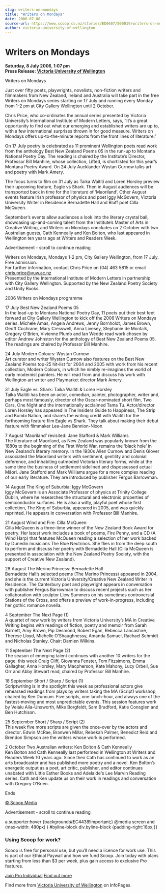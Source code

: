 ```yaml
---
slug: writers-on-mondays
title: "Writers on Mondays"
date: 2006-07-08
source-url: https://www.scoop.co.nz/stories/ED0607/S00019/writers-on-mondays.htm
author: victoria-university-of-wellington
---
```

Writers on Mondays
==================

**Saturday, 8 July 2006, 1:07 pm**  
**Press Release: [Victoria University of Wellington](https://info.scoop.co.nz/Victoria_University_of_Wellington)**

  
Writers on Mondays

Just over fifty poets, playwrights, novelists, non-fiction writers and filmmakers from New Zealand, Ireland and Australia will take part in the free Writers on Mondays series starting on 17 July and running every Monday from 1-2 pm at City Gallery Wellington until 2 October.

Chris Price, who co-ordinates the annual series presented by Victoria University’s International Institute of Modern Letters, says, “It’s a great opportunity to find out what our emerging and established writers are up to, with a few international surprises thrown in for good measure. Writers on Mondays offers up-to-the-minute reports from the front lines of literature.”

On 17 July poetry is celebrated as 11 prominent Wellington poets read work from the anthology Best New Zealand Poems 05 in the run-up to Montana National Poetry Day. The reading is chaired by the Institute’s Director, Professor Bill Manhire, whose collection, Lifted, is shortlisted for this year’s Montana Poetry Award. On 24 July Aucklander Wystan Curnow talks art and poetry with Mark Amery.

The focus turns to film on 31 July as Taika Waititi and Loren Horsley preview their upcoming feature, Eagle vs Shark. Then in August audiences will be transported back in time for the literature of ‘Maoriland’. Other August events feature Irish professor of physics and poet Iggy McGovern, Victoria University Writer in Residence Bernadette Hall and Bluff poet Cilla McQueen.

September’s events allow audiences a look into the literary crystal ball, showcasing up-and-coming talent from the Institute’s Master of Arts in Creative Writing, and Writers on Mondays concludes on 2 October with two Australian guests, Cath Kenneally and Ken Bolton, who last appeared in Wellington ten years ago at Writers and Readers Week.

Advertisement - scroll to continue reading





Writers on Mondays, Mondays 1-2 pm, City Gallery Wellington, from 17 July. Free admission.  
For further information, contact Chris Price on (04) 463 5815 or email chris.price@vuw.ac.nz  
Presented by the International Institute of Modern Letters in partnership with City Gallery Wellington. Supported by the New Zealand Poetry Society and Unity Books.

2006 Writers on Mondays programme

17 July Best New Zealand Poems 05  
In the lead-up to Montana National Poetry Day, 11 poets put their best feet forward at City Gallery Wellington to kick off the 2006 Writers on Mondays series. Michele Amas, Angela Andrews, Jenny Bornholdt, James Brown, Geoff Cochrane, Mary Cresswell, Anna Livesey, Stephanie de Montalk, Gregory O'Brien, Vivienne Plumb and Ian Wedde read work chosen by editor Andrew Johnston for the anthology of Best New Zealand Poems 05. The readings are chaired by Professor Bill Manhire.

24 July Modern Colours: Wystan Curnow  
Art curator and writer Wystan Curnow also features on the Best New Zealand Poems top-25 hit-list for 2004 and 2005 with work from his recent collection, Modern Colours, in which he nimbly re-imagines the world of early modernist painters. He will read from and discuss his work with Wellington art writer and Playmarket director Mark Amery.

31 July Eagle vs. Shark: Taika Waititi & Loren Horsley  
Taika Waititi has been an actor, comedian, painter, photographer, writer and, perhaps most famously, director of the Oscar-nominated short film, Two Cars, One Night and the internationally acclaimed Tama Tu. Actor/director Loren Horsley has appeared in The Insiders Guide to Happiness, The Strip and Kombi Nation, and shares the writing credit with Waititi for the forthcoming feature film Eagle vs Shark. They talk about making their debut feature with filmmaker Lee-Jane Bennion-Nixon.

7 August ‘Maoriland’ revisited: Jane Stafford & Mark Williams  
The literature of Maoriland, as New Zealand was popularly known from the 1880s to the beginning of the First World War, remains the ‘black hole’ in New Zealand’s literary memory. In the 1930s Allen Curnow and Denis Glover associated the Maoriland writers with sentiment, gentility and colonial deference, and inhabiting outmoded Victorian literary forms, while at the same time the business of settlement sidelined and dispossessed actual Māori. Jane Stafford and Mark Williams argue for a more complex reading of our early literature. They are introduced by publisher Fergus Barrowman.

14 August The King of Suburbia: Iggy McGovern  
Iggy McGovern is an Associate Professor of physics at Trinity College Dublin, where he researches the structural and electronic properties of semiconductor surfaces. He is also a witty, playful poet whose first collection, The King of Suburbia, appeared in 2005, and was quickly reprinted. He appears in conversation with Professor Bill Manhire.

21 August Wind and Fire: Cilla McQueen  
Cilla McQueen is a three-time winner of the New Zealand Book Award for poetry. Her latest work includes a book of poems, Fire Penny, and a CD (A Wind Harp) that features McQueen reading a selection of her work backed by Dunedin musicians The Blue Neutrinos. She flies in from the deep south to perform and discuss her poetry with Bernadette Hall (Cilla McQueen is presented in association with the New Zealand Poetry Society, with the support of Creative New Zealand).

28 August The Merino Princess: Bernadette Hall  
Bernadette Hall’s selected poems (The Merino Princess) appeared in 2004, and she is the current Victoria University/Creative New Zealand Writer in Residence. The Canterbury poet and playwright appears in conversation with publisher Fergus Barrowman to discuss recent projects such as her collaboration with sculptor Llew Summers on his sometimes controversial Stations of the Cross, and offers a preview of work-in-progress, including her gothic romance novella.

4 September The Next Page (1)  
A quartet of new work by writers from Victoria University’s MA in Creative Writing begins with readings of fiction, poetry and memoir from Sarah Barnett, Amy Brown, Pip Desmond, Robert Egan, Rebecca Lancashire, Therese Lloyd, Michelle O’Shaughnessy, Amanda Samuel, Rachael Schmidt and Nicholas Stanley. Chair: Damien Wilkins.

11 September The Next Page (2)  
The season of emerging talent continues with another 10 writers for the page: this week Craig Cliff, Giovanna Fenster, Tom Fitzsimons, Emma Gallagher, Anna Horsley, Mary Macpherson, Kate Mahony, Lucy Orbell, Sue Orr and Abby Stewart read, chaired by Professor Bill Manhire.

18 September Short / Sharp / Script (1)  
Scriptwriting is in the spotlight this week as professional actors give rehearsed readings from plays by writers taking the MA (Script) workshop, chaired by Ken Duncum. Five scripts, one lunch-hour, and always one of the fastest-moving and most unpredictable events. This session features work by Veialu Aila-Unsworth, Mike Borgfeldt, Sam Bradford, Katie Conaglen and Ben Hutchison.

25 September Short / Sharp / Script (2)  
This week five more scripts are given the once-over by the actors and director. Edwin McRae, Branwen Millar, Rebekah Palmer, Benedict Reid and Brendon Simpson are the writers whose work is performed.

2 October Two Australian writers: Ken Bolton & Cath Kenneally  
Ken Bolton and Cath Kenneally last performed in Wellington at Writers and Readers Week 10 years ago. Since then Cath has continued to work as an arts broadcaster and has published more poetry and a novel. Ken Bolton’s energetic output as a poet, art critic, publisher, and editor continues unabated with Little Esther Books and Adelaide's Lee Marvin Reading series. Cath and Ken update us on their work in readings and conversation with Gregory O’Brien.

Ends  

[© Scoop Media](http://www.scoop.co.nz/about/terms.html)  

Advertisement - scroll to continue reading



a.supporter:hover {background:#EC4438!important;} @media screen and (max-width: 480px) { #byline-block div.byline-block {padding-right:16px;}}

### Using Scoop for work?

Scoop is free for personal use, but you’ll need a licence for work use. This is part of our Ethical Paywall and how we fund Scoop. Join today with plans starting from less than $3 per week, plus gain access to exclusive _Pro_ features.  
  
[Join Pro Individual](https://pro.scoop.co.nz/Individual/?from=ProIn24) [Find out more](https://pro.scoop.co.nz/using-scoop-for-work/?from=ProIn24)

Find more from [Victoria University of Wellington](https://info.scoop.co.nz/Victoria_University_of_Wellington) on InfoPages.